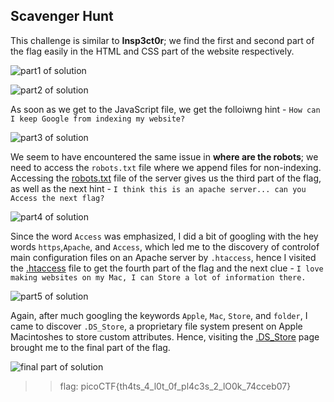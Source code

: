 ## **Scavenger Hunt**  
This challenge is similar to **Insp3ct0r**; we find the first and second part of the flag easily in the HTML and CSS part of the website respectively.  

![part1 of solution](https://lh5.googleusercontent.com/3hEmvG1l4KWhv5M8bj4NGJq3UI-p6bD-pGAv1S8mG4QIBt-r0-w4Eb-DKtnrhumS49Y=w2400)

![part2 of solution](https://lh3.googleusercontent.com/fQGbRvnumjhOqGnangF38HUiW3URjWN_CyMxE6vMN_MCVUipBjLfh-G4u4w8vK_N0uw=w2400)

As soon as we get to the JavaScript file, we get the folloiwng hint - `How can I keep Google from indexing my website?`

![part3 of solution](https://lh3.googleusercontent.com/YQ40S_H5BripTE6er9rGYW-NPXyrfIpo6HY1zmbxfzaQxC-eTqof8VKt7mcCJRIIwtc=w2400)

We seem to have encountered the same issue in **where are the robots**; we need to access the `robots.txt` file where we append files for non-indexing. Accessing the [robots.txt](http://mercury.picoctf.net:55079/robots.txt) file of the server gives us the third part of the flag, as well as the next hint - `I think this is an apache server... can you Access the next flag?`

![part4 of solution](https://lh6.googleusercontent.com/9695pHxhF3mYO49cWvL2OMEIRALt3WkRja6nWvuZKjxuVyVOt-ye7Jo7itWFclEH5Ps=w2400)

Since the word `Access` was emphasized, I did a bit of googling with the hey words `https`,`Apache`, and `Access`, which led me to the discovery of controlof main configuration files on an Apache server by `.htaccess`, hence I visited the [.htaccess](http://mercury.picoctf.net:55079/.htaccess) file to get the fourth part of the flag and the next clue - `I love making websites on my Mac, I can Store a lot of information there.`

![part5 of solution](https://lh6.googleusercontent.com/XqWMgCcV2Oa8mHppo6PjzXQ1IqeTL0Q4cmhtXQF2C48p3EFJmNALYTRjGFzsZEJhm4o=w2400)

Again, after much googling the keywords `Apple`, `Mac`, `Store`, and `folder`, I came to discover `.DS_Store`, a proprietary file system present on Apple Macintoshes to store custom attributes. Hence, visiting the [.DS_Store](http://mercury.picoctf.net:55079/.DS_Store) page brought me to the final part of the flag.

![final part of solution](https://lh5.googleusercontent.com/Ve229hPSoEzBKqYLZ8wQcJZ4jlYt7bHinf4FaYObJ2HFG7S_5A2GUPyRt0FtOTo3Vm4=w2400)

>>flag: picoCTF{th4ts_4_l0t_0f_pl4c3s_2_lO0k_74cceb07}
